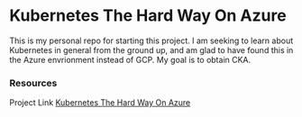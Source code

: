 # Kubernetes The Hard Way On Azure

This is my personal repo for starting this project. I am seeking to learn about Kubernetes in general from the ground up, and am glad to have found this in the Azure envrionment instead of GCP. My goal is to obtain CKA.




### Resources

Project Link
[Kubernetes The Hard Way On Azure](https://github.com/ivanfioravanti/kubernetes-the-hard-way-on-azure)